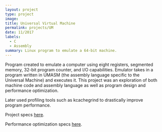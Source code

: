 ```yaml
---
layout: project
type: project
image:
title: Universal Virtual Machine
permalink: projects/UM
date: 11/2017
labels:
  - C
  - Assembly
summary: Linux program to emulate a 64-bit machine.
---
```

Program created to emulate a computer using eight registers, segmented memory, 32-bit program counter, and I/O capabilities. Emulator takes in a program written in UMASM (the assembly language specific to the Universal Machine) and executes it. This project was an exploration of both machine code and assembly language as well as program design and performance optimization.

Later used profiling tools such as kcachegrind to drastically improve program performance.

Project specs [here](http://www.cs.tufts.edu/comp/40/homework/um.pdf).

Performance optimization specs [here](http://www.cs.tufts.edu/comp/40/homework/profile.pdf).
